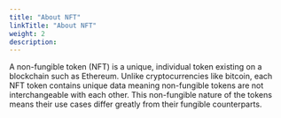 ```yaml
---
title: "About NFT"
linkTitle: "About NFT"
weight: 2
description:
---
```


A non-fungible token (NFT) is a unique, individual token existing on a blockchain such as Ethereum. Unlike cryptocurrencies like bitcoin, each NFT token contains unique data meaning non-fungible tokens are not interchangeable with each other. This non-fungible nature of the tokens means their use cases differ greatly from their fungible counterparts.
